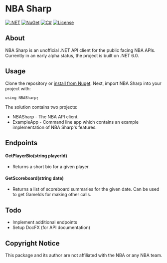 # NBA Sharp
[![.NET](https://github.com/markjamesm/NBA-Sharp/actions/workflows/dotnet.yml/badge.svg)](https://github.com/markjamesm/NBA-Sharp/actions/workflows/dotnet.yml) [![NuGet](https://img.shields.io/nuget/vpre/NBASharp)](https://www.nuget.org/packages/NBASharp/) [![C#](https://img.shields.io/badge/Language-CSharp-darkgreen.svg)](https://en.wikipedia.org/wiki/C_Sharp_(programming_language)) [![License](https://img.shields.io/badge/License-MIT-red.svg)](https://opensource.org/licenses/MIT)

## About

NBA Sharp is an unofficial .NET API client for the public facing NBA APIs. Currently in an early alpha status, the project is built on .NET 6.0.

## Usage

Clone the repository or [install from Nuget](https://www.nuget.org/packages/NBASharp/). Next, import NBA Sharp into your project with:
```
using NBASharp;
```

The solution contains two projects: 

* NBASharp - The NBA API client.
* ExampleApp - Command line app which contains an example implementation of NBA Sharp's features.

## Endpoints

#### GetPlayerBio(string playerId)

* Returns a short bio for a given player.

#### GetScoreboard(string date)

* Returns a list of scoreboard summaries for the given date. Can be used to get GameIds for making other calls.

## Todo

* Implement additional endpoints
* Setup DocFX (for API documentation)

## Copyright Notice
This package and its author are not affiliated with the NBA or any NBA team.
